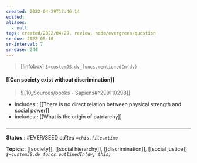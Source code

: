 ```yaml
---
created: 2022-04-29T17:46:14 
edited: 
aliases:
  - null
tags: created/2022/04/29, review, node/evergreen/question
sr-due: 2022-05-10
sr-interval: 7
sr-ease: 244
---
```

> [!infobox]
`$=customJS.dv_funcs.mentionedIn(dv)`

#### [[Can society exist without discrimination]]


> ![[10_Sources/books - Sapiens#^299110298]]


- includes:: [[There is no direct relation between physical strength and social power]]
- includes:: [[What is the origin of patriarchy]]

### <hr class="footnote"/>

**Status**:: #EVER/SEED 
*edited `=this.file.mtime`*

**Topics**:: [[society]], [[social hierarchy]], [[discrimination]], [[social justice]]
*`$=customJS.dv_funcs.outlinedIn(dv, this)`*
